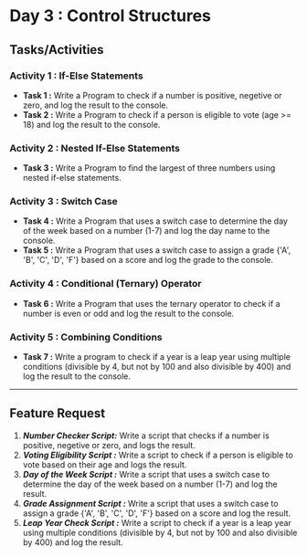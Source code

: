 # Day 3 : Control Structures

## Tasks/Activities

### Activity 1 : If-Else Statements
- **Task 1 :** Write a Program to check if a number is positive, negetive or zero, and log the result to the console.
- **Task 2 :** Write a Program to check if  a person is eligible to vote (age >= 18) and log the result to the console.


### Activity 2 : Nested If-Else Statements
- **Task 3 :** Write a Program to find the largest of three numbers using nested if-else statements.

### Activity 3 : Switch Case
- **Task 4 :**  Write a Program that uses a switch case to determine the day of the week based on a number (1-7) and log the day name to the console.
- **Task 5 :**  Write a Program that uses a switch case to assign a grade {'A', 'B', 'C', 'D', 'F'} based on a score and log the grade to the console.


### Activity 4 : Conditional (Ternary) Operator
- **Task 6 :** Write a Program that uses the ternary operator to check if a number is even or odd and log the result to the console.


### Activity 5 : Combining Conditions
- **Task 7 :** Write a program to check if a year is a leap year using multiple conditions (divisible by 4, but not by 100 and also divisible by 400) and log the result to the console.


***
## Feature Request

1. ***Number Checker Script:*** Write a script that checks if a number is positive, negetive or zero, and logs the result.
2. ***Voting Eligibility Script :*** Write a script to check if a person is eligible to vote based on their age and logs the result.
3. ***Day of the Week Script :*** Write a script that uses a switch case to determine the day of the week based on a number (1-7) and log the result.
4. ***Grade Assignment Script :*** Write a script that uses a switch case to assign a grade {'A', 'B', 'C', 'D', 'F'} based on a score and log the result.
5. ***Leap Year Check Script :*** Write a script to check if a year is a leap year using multiple conditions (divisible by 4, but not by 100 and also divisible by 400) and log the result.